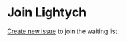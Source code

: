 # Join Lightych

[Create new issue](https://github.com/lightych/joinus/issues/new/choose) to join the waiting list.
